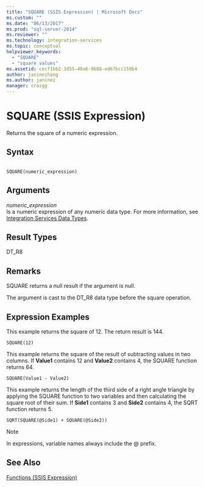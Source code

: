 ```yaml
---
title: "SQUARE (SSIS Expression) | Microsoft Docs"
ms.custom: ""
ms.date: "06/13/2017"
ms.prod: "sql-server-2014"
ms.reviewer: ""
ms.technology: integration-services
ms.topic: conceptual
helpviewer_keywords: 
  - "SQUARE"
  - "square values"
ms.assetid: cecf1bb2-3d55-40a6-9688-ed67bcc150b4
author: janinezhang
ms.author: janinez
manager: craigg
---
```

# SQUARE (SSIS Expression)
  Returns the square of a numeric expression.  
  
## Syntax  
  
```  
  
SQUARE(numeric_expression)  
```  
  
## Arguments  
 *numeric_expression*  
 Is a numeric expression of any numeric data type. For more information, see [Integration Services Data Types](../data-flow/integration-services-data-types.md).  
  
## Result Types  
 DT_R8  
  
## Remarks  
 SQUARE returns a null result if the argument is null.  
  
 The argument is cast to the DT_R8 data type before the square operation.  
  
## Expression Examples  
 This example returns the square of 12. The return result is 144.  
  
```  
SQUARE(12)  
```  
  
 This example returns the square of the result of subtracting values in two columns. If **Value1** contains 12 and **Value2** contains 4, the SQUARE function returns 64.  
  
```  
SQUARE(Value1 - Value2)  
```  
  
 This example returns the length of the third side of a right angle triangle by applying the SQUARE function to two variables and then calculating the square root of their sum. If **Side1** contains 3 and **Side2** contains 4, the SQRT function returns 5.  
  
```  
SQRT(SQUARE(@Side1) + SQUARE(@Side2))  
```  
  
> [!NOTE]  
>  In expressions, variable names always include the \@ prefix.  
  
## See Also  
 [Functions &#40;SSIS Expression&#41;](functions-ssis-expression.md)  
  
  
